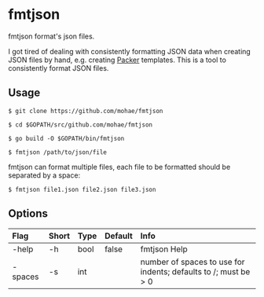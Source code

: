 fmtjson
=======

fmtjson format's json files.

I got tired of dealing with consistently formatting JSON data when creating JSON files by hand, e.g. creating [Packer](https://packer.io) templates.  This is a tool to consistently format JSON files.

## Usage

    $ git clone https://github.com/mohae/fmtjson

    $ cd $GOPATH/src/github.com/mohae/fmtjson

    $ go build -O $GOPATH/bin/fmtjson

    $ fmtjson /path/to/json/file

fmtjson can format multiple files, each file to be formatted should be separated by a space:

    $ fmtjson file1.json file2.json file3.json

## Options

Flag | Short | Type | Default | Info  
:-- | :-- | :-- | :-- | :--  
-help | -h | bool | false | fmtjson Help  
-spaces | -s | int |  | number of spaces to use for indents; defaults to /; must be > 0  
